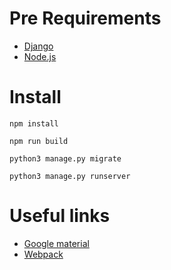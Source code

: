 # Pre Requirements
- [Django](https://www.djangoproject.com/)
- [Node.js](https://nodejs.org/en/)

# Install

```terminal
npm install
```

```terminal
npm run build
```

```terminal
python3 manage.py migrate
```

```terminal
python3 manage.py runserver
```

# Useful links
- [Google material](https://material.io/design/introduction)
- [Webpack](https://webpack.js.org/)
